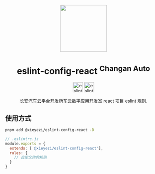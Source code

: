 <p align="center">
<img src="https://s2.loli.net/2022/04/10/4hAyLUkQIDZ1oxR.png" height="150">
</p>

<h1 align="center">eslint-config-react <sup>Changan Auto</sup></h1>

<p align="center">
<a href="https://www.npmjs.com/package/@xieyezi/eslint-config-react" target="__blank"><img src="https://api.iconify.design/teenyicons:react-outline.svg?color=%23878787" height="32" alt="eslint-config-react" /></a>
<a href="https://www.npmjs.com/package/@xieyezi/eslint-config-react" target="__blank"><img src="https://api.iconify.design/teenyicons:eslint-solid.svg?color=%23878787" height="32" alt="eslint-config-react" /></a>
</p>

<p align="center">
长安汽车云平台开发所车云数字应用开发室 react 项目 eslint 规则.<br>
</p>

## 使用方式

```bash
pnpm add @xieyezi/eslint-config-react -D
```

```js
// .eslintrc.js
module.exports = {
  extends: ['@xieyezi/eslint-config-react'],
  rules: {
    // 自定义你的规则
  }
}
```
